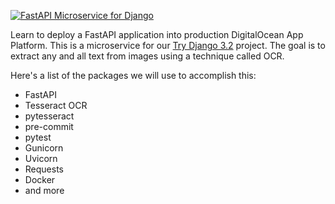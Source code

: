 [![FastAPI Microservice for Django](https://static.codingforentrepreneurs.com/media/projects/fastapi-microservice-django/images/share/FastAPI_Microservice_for_Try_Django.jpg)](https://www.codingforentrepreneurs.com/projects/fastapi-microservice-django)


Learn to deploy a FastAPI application into production DigitalOcean App Platform. This is a microservice for our [Try Django 3.2](https://www.codingforentrepreneurs.com/projects/try-django-3-2) project. The goal is to extract any and all text from images using a technique called OCR.

Here's a list of the packages we will use to accomplish this:

- FastAPI
- Tesseract OCR
- pytesseract
- pre-commit
- pytest
- Gunicorn
- Uvicorn
- Requests
- Docker
- and more


